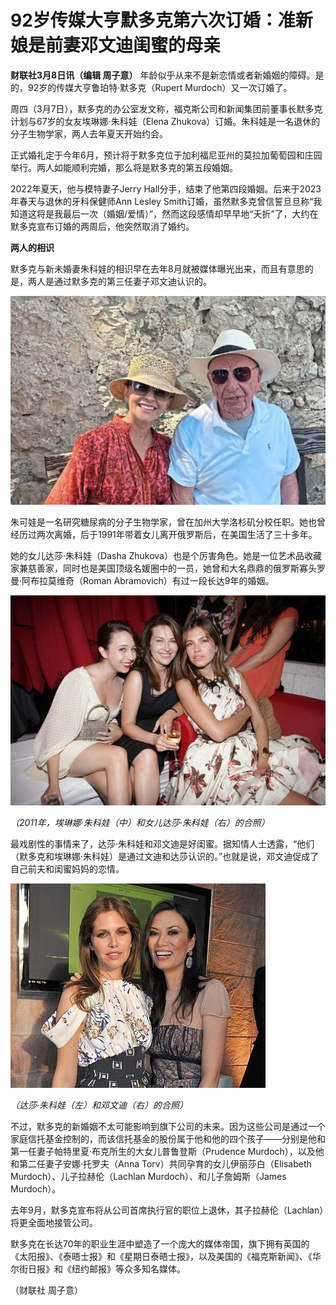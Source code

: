 # 92岁传媒大亨默多克第六次订婚：准新娘是前妻邓文迪闺蜜的母亲

**财联社3月8日讯（编辑 周子意）** 年龄似乎从来不是新恋情或者新婚姻的障碍。是的，92岁的传媒大亨鲁珀特·默多克（Rupert
Murdoch）又一次订婚了。

周四（3月7日），默多克的办公室发文称，福克斯公司和新闻集团前董事长默多克计划与67岁的女友埃琳娜·朱科娃（Elena
Zhukova）订婚。朱科娃是一名退休的分子生物学家，两人去年夏天开始约会。

正式婚礼定于今年6月，预计将于默多克位于加利福尼亚州的莫拉加葡萄园和庄园举行。两人如能顺利完婚，那么将是默多克的第五段婚姻。

2022年夏天，他与模特妻子Jerry Hall分手，结束了他第四段婚姻。后来于2023年春天与退休的牙科保健师Ann Lesley
Smith订婚，虽然默多克曾信誓旦旦称“我知道这将是我最后一次（婚姻/爱情）”，然而这段感情却早早地“夭折”了，大约在默多克宣布订婚的两周后，他突然取消了婚约。

**两人的相识**

默多克与新未婚妻朱科娃的相识早在去年8月就被媒体曝光出来，而且有意思的是，两人是通过默多克的第三任妻子邓文迪认识的。

![066a2313a13431f381fd9dec5a3c96ff.jpg](https://raw.githubusercontent.com/qqhsx/qqnews_image/main/2024/03/08/92岁传媒大亨默多克第六次订婚：准新娘是前妻邓文迪闺蜜的母亲/066a2313a13431f381fd9dec5a3c96ff.jpg)

朱可娃是一名研究糖尿病的分子生物学家，曾在加州大学洛杉矶分校任职。她也曾经历过两次离婚，后于1991年带着女儿离开俄罗斯后，在美国生活了三十多年。

她的女儿达莎·朱科娃（Dasha
Zhukova）也是个厉害角色。她是一位艺术品收藏家兼慈善家，同时也是美国顶级名媛圈中的一员，她曾和大名鼎鼎的俄罗斯寡头罗曼·阿布拉莫维奇（Roman
Abramovich）有过一段长达9年的婚姻。

![726b966850b82509d75fccc0c77d77fa.jpg](https://raw.githubusercontent.com/qqhsx/qqnews_image/main/2024/03/08/92岁传媒大亨默多克第六次订婚：准新娘是前妻邓文迪闺蜜的母亲/726b966850b82509d75fccc0c77d77fa.jpg)

_（2011年，埃琳娜·朱科娃（中）和女儿达莎·朱科娃（右）的合照）_

最戏剧性的事情来了，达莎·朱科娃和邓文迪是好闺蜜。据知情人士透露，“他们（默多克和埃琳娜·朱科娃）是通过文迪和达莎认识的。”也就是说，邓文迪促成了自己前夫和闺蜜妈妈的恋情。

![5109ed0642543ec3ee2a30ce52302ec0.jpg](https://raw.githubusercontent.com/qqhsx/qqnews_image/main/2024/03/08/92岁传媒大亨默多克第六次订婚：准新娘是前妻邓文迪闺蜜的母亲/5109ed0642543ec3ee2a30ce52302ec0.jpg)

_（达莎·朱科娃（左）和邓文迪（右）的合照）_

不过，默多克的新婚姻不太可能影响到旗下公司的未来。因为这些公司是通过一个家庭信托基金控制的，而该信托基金的股份属于他和他的四个孩子——分别是他和第一任妻子帕特里夏·布克所生的大女儿普鲁登斯（Prudence
Murdoch），以及他和第二任妻子安娜·托罗夫（Anna Torv）共同孕育的女儿伊丽莎白（Elisabeth
Murdoch）、儿子拉赫伦（Lachlan Murdoch）、和儿子詹姆斯（James Murdoch）。

去年9月，默多克宣布将从公司首席执行官的职位上退休，其子拉赫伦（Lachlan）将更全面地接管公司。

默多克在长达70年的职业生涯中塑造了一个庞大的媒体帝国，旗下拥有英国的《太阳报》、《泰晤士报》和《星期日泰晤士报》，以及美国的《福克斯新闻》、《华尔街日报》和《纽约邮报》等众多知名媒体。

（财联社 周子意）

